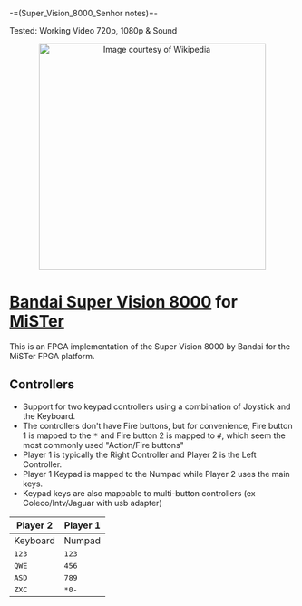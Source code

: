 -=(Super_Vision_8000_Senhor notes)=-

Tested: Working Video 720p, 1080p & Sound

<p align="center">
    <img style="width: 400px;" src="img/BandaiSuperVision8000.jpg" title="Image courtesy of Wikipedia">
</p>

# [Bandai Super Vision 8000](https://wikipedia.org/wiki/Bandai_Super_Vision_8000) for [MiSTer](https://mister-devel.github.io/MkDocs_MiSTer/)
This is an FPGA implementation of the Super Vision 8000 by Bandai for the MiSTer FPGA platform.

## Controllers
- Support for two keypad controllers using a combination of Joystick and the Keyboard.
- The controllers don't have Fire buttons, but for convenience, Fire button 1 is mapped to the <kbd>*</kbd> and Fire button 2 is mapped to <kbd>#</kbd>, which seem the most commonly used "Action/Fire buttons"
- Player 1 is typically the Right Controller and Player 2 is the Left Controller.
- Player 1 Keypad is mapped to the Numpad while Player 2 uses the main keys.
- Keypad keys are also mappable to multi-button controllers (ex Coleco/Intv/Jaguar with usb adapter)

Player 2 | Player 1
-------- | --------
Keyboard | Numpad
<kbd>1</kbd><kbd>2</kbd><kbd>3</kbd> | <kbd>1</kbd><kbd>2</kbd><kbd>3</kbd>
<kbd>Q</kbd><kbd>W</kbd><kbd>E</kbd> | <kbd>4</kbd><kbd>5</kbd><kbd>6</kbd>
<kbd>A</kbd><kbd>S</kbd><kbd>D</kbd> | <kbd>7</kbd><kbd>8</kbd><kbd>9</kbd>
<kbd>Z</kbd><kbd>X</kbd><kbd>C</kbd> | <kbd>*</kbd><kbd>0</kbd><kbd>-</kbd>
